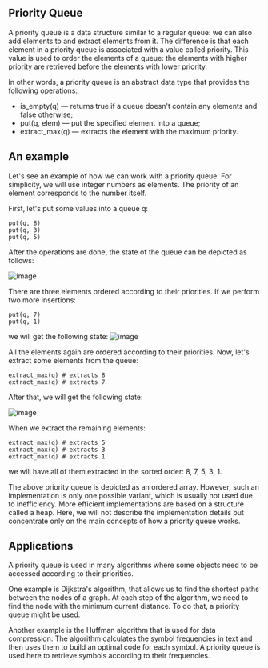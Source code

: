 ## Priority Queue
A priority queue is a data structure similar to a regular queue: we can also add elements to and extract elements from it. The difference is that each element in a priority queue is associated with a value called priority. This value is used to order the elements of a queue: the elements with higher priority are retrieved before the elements with lower priority.

In other words, a priority queue is an abstract data type that provides the following operations:

- is_empty(q) — returns true if a queue doesn't contain any elements and false otherwise;
- put(q, elem) — put the specified element into a queue;
- extract_max(q) — extracts the element with the maximum priority.

## An example

Let's see an example of how we can work with a priority queue. For simplicity, we will use integer numbers as elements. The priority of an element corresponds to the number itself.

First, let's put some values into a queue q:
```
put(q, 8)
put(q, 3)
put(q, 5)
```
After the operations are done, the state of the queue can be depicted as follows:

![image](https://user-images.githubusercontent.com/92832451/188369528-1c4642ba-609a-4671-8b20-fd2b26c6b4bb.png)

There are three elements ordered according to their priorities. If we perform two more insertions:
```
put(q, 7)
put(q, 1)
```
we will get the following state: 
![image](https://user-images.githubusercontent.com/92832451/188369596-e8f8fe78-dba2-4724-85b0-29d79bc81741.png)

All the elements again are ordered according to their priorities. Now, let's extract some elements from the queue:
```
extract_max(q) # extracts 8
extract_max(q) # extracts 7
```
After that, we will get the following state: 

![image](https://user-images.githubusercontent.com/92832451/188370121-0c0ed6fa-9d97-4095-be81-e3a67444744c.png)

When we extract the remaining elements:
```
extract_max(q) # extracts 5
extract_max(q) # extracts 3
extract_max(q) # extracts 1
```
we will have all of them extracted in the sorted order: 8, 7, 5, 3, 1.

The above priority queue is depicted as an ordered array. However, such an implementation is only one possible variant, which is usually not used due to inefficiency. More efficient implementations are based on a structure called a heap. Here, we will not describe the implementation details but concentrate only on the main concepts of how a priority queue works.


## Applications

A priority queue is used in many algorithms where some objects need to be accessed according to their priorities.

One example is Dijkstra's algorithm, that allows us to find the shortest paths between the nodes of a graph. At each step of the algorithm, we need to find the node with the minimum current distance. To do that, a priority queue might be used.

Another example is the Huffman algorithm that is used for data compression. The algorithm calculates the symbol frequencies in text and then uses them to build an optimal code for each symbol. A priority queue is used here to retrieve symbols according to their frequencies.
